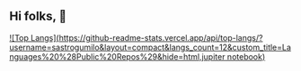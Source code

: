 ## Hi folks, 👋

[![Top Langs](https://github-readme-stats.vercel.app/api/top-langs/?username=sastrogumilo&layout=compact&langs_count=12&custom_title=Languages%20%28Public%20Repos%29&hide=html,jupiter notebook)](https://github.com/sastrogumilo)
